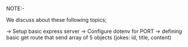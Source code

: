 NOTE:-

We discuss about these following topics;

-> Setup basic express server
-> Configure dotenv for PORT
-> defining basic get route that send array of 5 objects (jokes: id, title, content)

